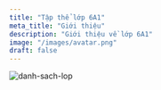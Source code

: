 ```yaml
---
title: "Tập thể lớp 6A1"
meta_title: "Giới thiệu"
description: "Giới thiệu về lớp 6A1"
image: "/images/avatar.png"
draft: false
---
```


![danh-sach-lop](/images/class_members.jpeg "Danh sách lớp")

